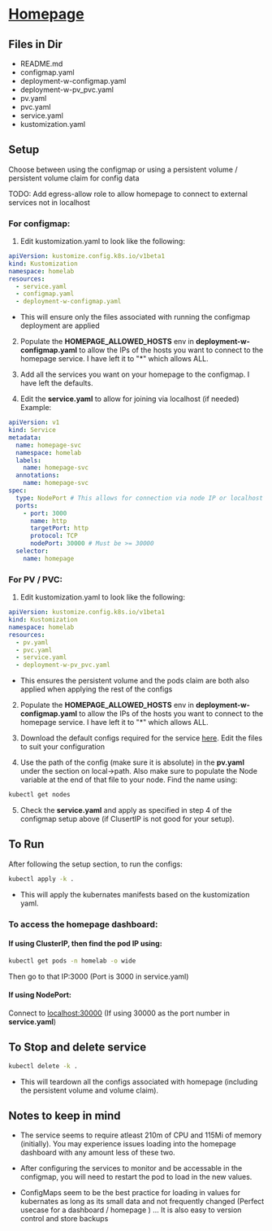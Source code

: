 # [Homepage](https://gethomepage.dev/)

## Files in Dir

- README.md
- configmap.yaml
- deployment-w-configmap.yaml
- deployment-w-pv_pvc.yaml
- pv.yaml
- pvc.yaml
- service.yaml
- kustomization.yaml

## Setup

Choose between using the configmap or using a persistent volume / persistent volume claim for config data

TODO: Add egress-allow role to allow homepage to connect to external services not in localhost

### For configmap:

1. Edit kustomization.yaml to look like the following:

```yaml
apiVersion: kustomize.config.k8s.io/v1beta1
kind: Kustomization
namespace: homelab
resources:
  - service.yaml
  - configmap.yaml
  - deployment-w-configmap.yaml
```

- This will ensure only the files associated with running the configmap deployment are applied

2. Populate the **HOMEPAGE_ALLOWED_HOSTS** env in **deployment-w-configmap.yaml** to allow the IPs of the hosts you want to connect to the homepage service. I have left it to "\*" which allows ALL.

3. Add all the services you want on your homepage to the configmap. I have left the defaults.

4. Edit the **service.yaml** to allow for joining via localhost (if needed) Example:

```yaml
apiVersion: v1
kind: Service
metadata:
  name: homepage-svc
  namespace: homelab
  labels:
    name: homepage-svc
  annotations:
    name: homepage-svc
spec:
  type: NodePort # This allows for connection via node IP or localhost (if hosted on same device)
  ports:
    - port: 3000
      name: http
      targetPort: http
      protocol: TCP
      nodePort: 30000 # Must be >= 30000
  selector:
    name: homepage
```

### For PV / PVC:

1. Edit kustomization.yaml to look like the following:

```yaml
apiVersion: kustomize.config.k8s.io/v1beta1
kind: Kustomization
namespace: homelab
resources:
  - pv.yaml
  - pvc.yaml
  - service.yaml
  - deployment-w-pv_pvc.yaml
```

- This ensures the persistent volume and the pods claim are both also applied when applying the rest of the configs

2. Populate the **HOMEPAGE_ALLOWED_HOSTS** env in **deployment-w-configmap.yaml** to allow the IPs of the hosts you want to connect to the homepage service. I have left it to "\*" which allows ALL.

3. Download the default configs required for the service [here](https://github.com/gethomepage/homepage/tree/dev/docs/configs). Edit the files to suit your configuration

4. Use the path of the config (make sure it is absolute) in the **pv.yaml** under the section on local->path. Also make sure to populate the Node variable at the end of that file to your node. Find the name using:

```bash
kubectl get nodes
```

5. Check the **service.yaml** and apply as specified in step 4 of the configmap setup above (if ClusertIP is not good for your setup).

## To Run

After following the setup section, to run the configs:

```bash
kubectl apply -k .
```

- This will apply the kubernates manifests based on the kustomization yaml.

### To access the homepage dashboard:

#### If using ClusterIP, then find the pod IP using:

```bash
kubectl get pods -n homelab -o wide
```

Then go to that IP:3000 (Port is 3000 in service.yaml)

#### If using NodePort:

Connect to [localhost:30000](http://localhost:30000) (If using 30000 as the port number in **service.yaml**)

## To Stop and delete service

```bash
kubectl delete -k .
```

- This will teardown all the configs associated with homepage (including the persistent volume and volume claim).

## Notes to keep in mind

- The service seems to require atleast 210m of CPU and 115Mi of memory (initially). You may experience issues loading into the homepage dashboard with any amount less of these two.

- After configuring the services to monitor and be accessable in the configmap, you will need to restart the pod to load in the new values.

- ConfigMaps seem to be the best practice for loading in values for kubernates as long as its small data and not frequently changed (Perfect usecase for a dashboard / homepage ) ... It is also easy to version control and store backups
